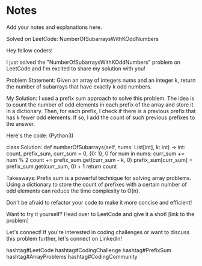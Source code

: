 # Notes

Add your notes and explanations here.

Solved on LeetCode: NumberOfSubarraysWithKOddNumbers

Hey fellow coders!

I just solved the "NumberOfSubarraysWithKOddNumbers" problem on LeetCode and I'm excited to share my solution with you!

Problem Statement: Given an array of integers nums and an integer k, return the number of subarrays that have exactly k odd numbers.

My Solution: I used a prefix sum approach to solve this problem. The idea is to count the number of odd elements in each prefix of the array and store it in a dictionary. Then, for each prefix, I check if there is a previous prefix that has k fewer odd elements. If so, I add the count of such previous prefixes to the answer.

Here's the code: (Python3)

class Solution:
def numberOfSubarrays(self, nums: List[int], k: int) -> int:
count, prefix_sum, curr_sum = 0, {0: 1}, 0
for num in nums:
curr_sum += num % 2
count += prefix_sum.get(curr_sum - k, 0)
prefix_sum[curr_sum] = prefix_sum.get(curr_sum, 0) + 1
return count

Takeaways:
Prefix sum is a powerful technique for solving array problems.
Using a dictionary to store the count of prefixes with a certain number of odd elements can reduce the time complexity to O(n).

Don't be afraid to refactor your code to make it more concise and efficient!

Want to try it yourself? Head over to LeetCode and give it a shot! [link to the problem]

Let's connect! If you're interested in coding challenges or want to discuss this problem further, let's connect on LinkedIn!

hashtag#LeetCode hashtag#CodingChallenge hashtag#PrefixSum hashtag#ArrayProblems hashtag#CodingCommunity
